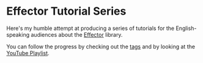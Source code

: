 # Effector Tutorial Series

Here's my humble attempt at producing a series of tutorials for the English-speaking audiences about the [Effector](https://effector.dev) library.

You can follow the progress by checking out the [tags](https://github.com/vasilis-office-hours-podcast/effector-series/tags) and by looking at the [YouTube Playlist](https://l.vasi.li/effector-tutorials-playlist).
